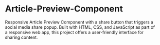 # Article-Preview-Component
Responsive Article Preview Component with a share button that triggers a social media share popup. Built with HTML, CSS, and JavaScript as part of a responsive web app, this project offers a user-friendly interface for sharing content.

